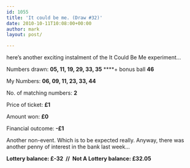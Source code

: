 ```yaml
---
id: 1055
title: 'It could be me. (Draw #32)'
date: 2010-10-11T10:08:00+00:00
author: mark
layout: post/

---
```

here&#8217;s another exciting instalment of the It Could Be Me experiment…

Numbers drawn: **05, 11, 19, 29, 33, 35** ****+ bonus ball **46**

My Numbers: **06, 09, 11, 23, 33, 44**

No. of matching numbers: **2**

Price of ticket: **£1**

Amount won: **£0**

Financial outcome: **-£1**

Another non-event. Which is to be expected really. Anyway, there was another penny of interest in the bank last week&#8230;

**Lottery balance: £-32  //  Not A Lottery balance: £32.05**